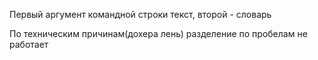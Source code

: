 Первый аргумент командной строки текст, второй - словарь

По техническим причинам(дохера лень) разделение по пробелам не работает
